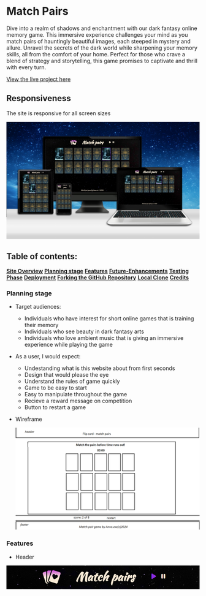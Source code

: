 # Match Pairs
Dive into a realm of shadows and enchantment with our dark fantasy online memory game.
This immersive experience challenges your mind as you match pairs of hauntingly beautiful images, each steeped in mystery and allure. Unravel the secrets of the dark world while sharpening your memory skills, all from the comfort of your home. Perfect for those who crave a blend of strategy and storytelling, this game promises to captivate and thrill with every turn.

[View the live project here](https://anna-exe.github.io/match-pairs/)

##  Responsiveness
The site is responsive for all screen sizes

![Screenshot of the website on different devices](assets/images/readme-images/mockup.png)


## Table of contents:
[**Site Overview**](#site-overview)
[**Planning stage**](#planning-stage)
[**Features**](#features)
[**Future-Enhancements**](#future-enhancements)
[**Testing Phase**](#testing-phase)
[**Deployment**](#deployment)
[**Forking the GitHub Repository**](#forking-the-gitHub-repository)
[**Local Clone**](#local-clone)
[**Credits**](#credits)

### Planning stage
* Target audiences:
    - Individuals who have interest for short online games that is training their memory
    - Individuals who see beauty in dark fantasy arts
    - Individuals who love ambient music that is giving an immersive experience while playing the game

* As a user, I would expect:
    - Undestanding what is this website about from first seconds
    - Design that would please the eye
    - Understand the rules of game quickly
    - Game to be easy to start
    - Easy to manipulate throughout the game
    - Recieve a reward message on competition
    - Button to restart a game

* Wireframe

    ![Wireframe screenshot](/assets/images/readme-images/wireframe.png)

### Features
* Header

![Header screenshot](assets/images/readme-images/header.png)